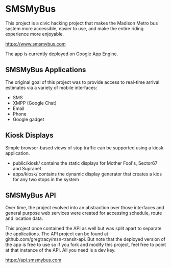 SMSMyBus
========
This project is a civic hacking project that makes the Madison Metro bus system more accessible, 
easier to use, and make the entire riding experience more enjoyable.

https://www.smsmybus.com

The app is currently deployed on Google App Engine.

SMSMyBus Applications
---------------------
The original goal of this project was to provide access to real-time arrival estimates via a 
variety of mobile interfaces:

* SMS
* XMPP (Google Chat)
* Email
* Phone
* Google gadget

Kiosk Displays
--------------
Simple browser-based views of stop traffic can be supported using a kiosk application. 

* public/kiosk/  contains the static displays for Mother Fool's, Sector67 and Supranet
* apps/kiosk/  contains the dynamic display generator that creates a kios for any two stops in the system

SMSMyBus API
------------

Over time, the project evolved into an abstraction over those interfaces and general purpose web 
services were created for accessing schedule, route and location data.

This project once contained the API as well but was split apart to separate the applications. The API project can be found 
at github.com/gregtracy/msn-transit-api. But note that the deployed version of the app is free to use so if you fork and modify
this project, feel free to point at that instance of the API. All you need is a dev key.

https://api.smsmybus.com

